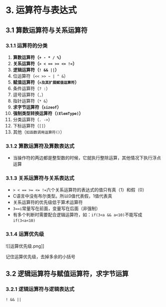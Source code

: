 # 3. 运算符与表达式

## 3.1 算数运算符与关系运算符

### 3.1.1 运算符的分类

1. **算数运算符（`+ - * / %`）**
2. **关系运算符（`> < == >= <= !=`）**
3. **逻辑运算符（`! && ||`）**
4. 位运算符（`<< >> ~ | ^ &`）
5. **赋值运算符（`=及其扩展赋值运算符`）**
6. 条件运算符（`? :`）
7. 逗号运算符（`,`）
8. 指针运算符（`* &`）
9. **求字节运算符（`sizeof`）**
10. **强制类型转换运算符（`(ElemType)`）**
11. 分类运算符（`. ->`）
12. 下标运算符（`[]`）
13. 其他（`如函数调用运算符()`）

### 3.1.2 算数运算符及算数表达式

* 当操作符的两边都是整型数的时候，它就执行整除运算，其他情况下执行浮点运算
### 3.1.3 关系运算符与关系表达式

* `> < == >= <= !=`六个关系运算符的表达式的值只有真（1）和假（0）
* C语言中没有布尔类型。所以0值代表假，1值代表真
* 关系运算符的优先级低于算术运算符 
* `3==i`常量写在前面，变量写在后面（非强制）
* 有多个判断时需要配合逻辑运算符，如：`if(3<a && a<10)`不能写成`if(3<a<10)`

### 3.1.4 运算优先级
![[运算优先级.png]]

记住运算优先级，去掉多余的小括号

## 3.2 逻辑运算符与赋值运算符，求字节运算

### 3.2.1 逻辑运算符与逻辑表达式

`! && || `
